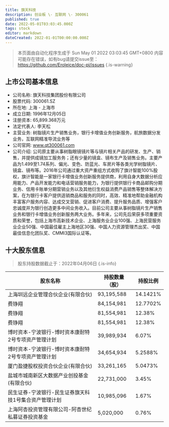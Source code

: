 ```yaml
---
title: 旗天科技
description: 创业板 \- 互联网 \- 300061
published: true
date: 2022-05-01T03:03:45.000Z
tags: stock
editor: markdown
dateCreated: 2022-01-01T00:00:00.000Z
---
```


> 本页面由自动化程序生成于 Sun May 01 2022 03:03:45 GMT+0800
> 内容可能存在错误，如有bug请提交issue至：https://github.com/Eroleice/doc-pi/issues
{.is-warning}

## 上市公司基本信息
- 公司名称: 旗天科技集团股份有限公司
- 股票代码: 300061.SZ
- 所在地: 上海 - 上海市
- 成立日期: 1996年12月05日
- 注册资本: 65,899.368万元
- 法定代表人: 李天松
- 主营业务: 树脂镜片生产销售业务，银行卡增值业务创新服务，航旅数据分发业务，互联网精准导流业务等
- 公司官网: www.qt300061.com
- 公司介绍: 公司原主要从事树脂眼镜镜片等与镜片相关产品的研发、生产、销售，并提供成镜加工服务务；还有少量的镜盒、镜布生产及销售业务。主要产品为1.499至1.74系列、偏光、变色、防蓝光、车房片等各类光学树脂镜片、镜盒、镜布等。2016年公司通过重大资产重组方式收购了旗计智能100%股权，旗计智能是一家银行卡增值业务创新服务提供商，利用自身大数据分析应用能力、产品开发能力和电话营销服务能力，为银行提供银行卡商品邮购分期业务、信用卡账单分期营销业务以及其他衍生权益消费产品销售等整体解决方案，在为银行卡客户提供适销商品和服务的同时，高效、精准地帮助金融机构丰富客户服务内容、达成交叉营销、促进客户消费、提升服务品质、增强客户忠诚度并为银行创造更多中间业务收入。目前公司主要从事树脂镜片生产销售业务和银行卡增值业务创新服务两大业务。多年来，公司先后荣获多项重要资质和荣誉，包括上海市高新技术企业、上海服务业企业100强、上海民营服务业企业50强、中国最佳雇主上海地区30强、中国人力资源管理杰出奖、中国最佳信息化团队奖、CMMI3国际认证等。


## 十大股东信息
> 股东持股数据截止于：2022年04月06日
{.is-info}

| 股东名称 | 持股数量（股） | 持股比例 |
| --- | --- | --- |
| 上海圳远企业管理合伙企业(有限合伙) | 93,195,588 | 14.1421% |
| 费铮翔 | 84,154,981 | 12.7702% |
| 费铮翔 | 81,554,981 | 12.38% |
| 费铮翔 | 81,554,981 | 12.38% |
| 博时资本-宁波银行-博时资本康耐特2号专项资产管理计划 | 39,989,934 | 6.07% |
| 博时资本-宁波银行-博时资本康耐特2号专项资产管理计划 | 34,654,934 | 5.2588% |
| 厦门盈捷股权投资合伙企业(有限合伙) | 33,261,165 | 5.0473% |
| 盐城市城南新区大数据产业创投基金(有限合伙) | 22,731,000 | 3.45% |
| 民生证券-宁波银行-民生证券旗天科技1号集合资产管理计划 | 10,985,096 | 1.67% |
| 上海阿杏投资管理有限公司-阿杏世纪私募证券投资基金 | 5,020,000 | 0.76% |




